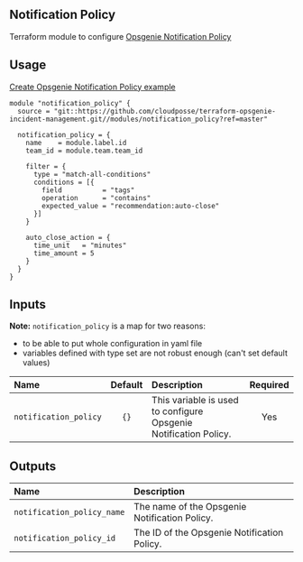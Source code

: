 ## Notification Policy

Terraform module to configure [Opsgenie Notification Policy](https://registry.terraform.io/providers/opsgenie/opsgenie/latest/docs/resources/notification_policy)


## Usage

[Create Opsgenie Notification Policy example](../../examples/notification_policy)

```hcl
module "notification_policy" {
  source = "git::https://github.com/cloudposse/terraform-opsgenie-incident-management.git//modules/notification_policy?ref=master"

  notification_policy = {
    name    = module.label.id
    team_id = module.team.team_id

    filter = {
      type = "match-all-conditions"
      conditions = [{
        field          = "tags"
        operation      = "contains"
        expected_value = "recommendation:auto-close"
      }]
    }

    auto_close_action = {
      time_unit   = "minutes"
      time_amount = 5
    }
  }
}
```

## Inputs

**Note:** `notification_policy` is a map for two reasons: 
- to be able to put whole configuration in yaml file
- variables defined with type set are not robust enough (can't set default values)

|  Name                          |  Default                          |  Description                                                                                                                    | Required |
|:-------------------------------|:---------------------------------:|:--------------------------------------------------------------------------------------------------------------------------------|:--------:|
| `notification_policy`          | `{}`                              | This variable is used to configure Opsgenie Notification Policy.                                                                | Yes      |


## Outputs

| Name                        | Description                                  |
|:----------------------------|:---------------------------------------------|
| `notification_policy_name`  | The name of the Opsgenie Notification Policy.|
| `notification_policy_id`    | The ID of the Opsgenie Notification Policy.  |
